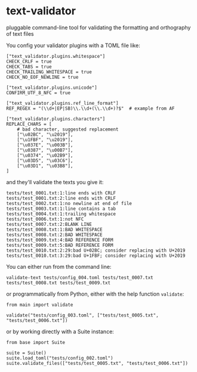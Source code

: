 # text-validator

pluggable command-line tool for validating the formatting and orthography of text files


You config your validator plugins with a TOML file like:

```
["text_validator.plugins.whitespace"]
CHECK_CRLF = true
CHECK_TABS = true
CHECK_TRAILING_WHITESPACE = true
CHECK_NO_EOF_NEWLINE = true

["text_validator.plugins.unicode"]
CONFIRM_UTF_8_NFC = true

["text_validator.plugins.ref_line_format"]
REF_REGEX = "(\\d+|EP|SB)\\.\\d+(\\.\\d+)?$"  # example from AF

["text_validator.plugins.characters"]
REPLACE_CHARS = [
    # bad character, suggested replacement
    ["\u02BC", "\u2019"],
    ["\u1FBF", "\u2019"],
    ["\u037E", "\u003B"],
    ["\u0387", "\u00B7"],
    ["\u0374", "\u02B9"],
    ["\u03D5", "\u03C6"],
    ["\u03D1", "\u03B8"],
]
```

and they'll validate the texts you give it:

```
tests/test_0001.txt:1:line ends with CRLF
tests/test_0001.txt:2:line ends with CRLF
tests/test_0002.txt:1:no newline at end of file
tests/test_0003.txt:1:line contains a tab
tests/test_0004.txt:1:trailing whitespace
tests/test_0006.txt:1:not NFC
tests/test_0007.txt:2:BLANK LINE
tests/test_0008.txt:1:BAD WHITESPACE
tests/test_0008.txt:2:BAD WHITESPACE
tests/test_0009.txt:4:BAD REFERENCE FORM
tests/test_0009.txt:5:BAD REFERENCE FORM
tests/test_0010.txt:2:29:bad U+02BC; consider replacing with U+2019
tests/test_0010.txt:3:29:bad U+1FBF; consider replacing with U+2019
```

You can either run from the command line:

```
validate-text tests/config_004.toml tests/test_0007.txt tests/test_0008.txt tests/test_0009.txt
```

or programmatically from Python, either with the help function `validate`:

```
from main import validate

validate("tests/config_003.toml", ["tests/test_0005.txt", "tests/test_0006.txt"])
```

or by working directly with a Suite instance:

```
from base import Suite

suite = Suite()
suite.load_toml("tests/config_002.toml")
suite.validate_files(["tests/test_0005.txt", "tests/test_0006.txt"])
```
